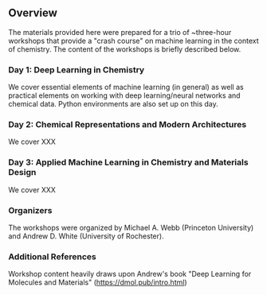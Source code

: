 ## Overview

The materials provided here were prepared for a trio of ~three-hour workshops that provide a "crash course" on machine learning in the context of chemistry. The content of the workshops is briefly described below.

### Day 1: Deep Learning in Chemistry
We cover essential elements of machine learning (in general) as well as practical elements on working with deep learning/neural networks and chemical data. Python environments are also set up on this day.

### Day 2: Chemical Representations and Modern Architectures
We cover XXX

### Day 3: Applied Machine Learning in Chemistry and Materials Design
We cover XXX 

### Organizers
The workshops were organized by Michael A. Webb (Princeton University) and Andrew D. White (University of Rochester).

### Additional References
Workshop content heavily draws upon Andrew's book "Deep Learning for Molecules and Materials" (https://dmol.pub/intro.html)


